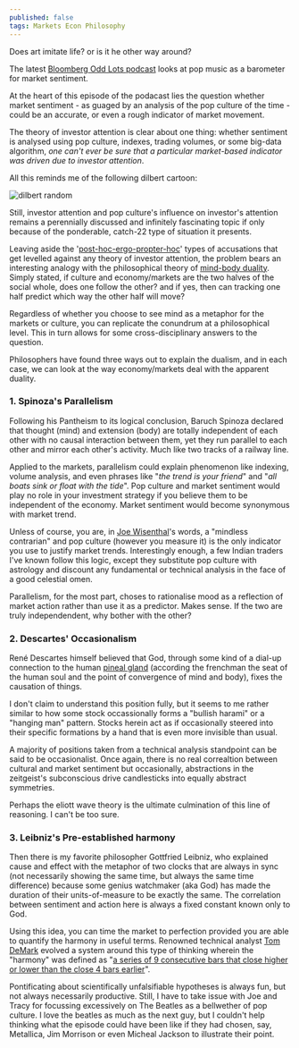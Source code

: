 ```yaml
---
published: false
tags: Markets Econ Philosophy
---
```

Does art imitate life? or is it he other way around? 

The latest [Bloomberg Odd Lots podcast](https://www.bloomberg.com/news/audio/2017-04-21/how-to-use-pop-music-to-forecast-the-stock-market) looks at pop music as a barometer for market sentiment. 

At the heart of this episode of the podacast lies the question whether market sentiment - as guaged by an analysis of the pop culture of the time - could be an accurate, or even a rough indicator of market movement.

The theory of investor attention is clear about one thing: whether sentiment is analysed using pop culture, indexes, trading volumes, or some big-data algorithm, _one can't ever be sure that a particular market-based indicator was driven due to investor attention_. 

All this reminds me of the following dilbert cartoon:

![dilbert random](http://assets.amuniversal.com/321a39e06d6401301d80001dd8b71c47)

Still, investor attention and pop culture's influence on investor's attention remains a perennially discussed and infinitely fascinating topic if only because of the ponderable, catch-22 type of situation it presents.

Leaving aside the '[post-hoc-ergo-propter-hoc](https://en.wikipedia.org/wiki/Post_hoc_ergo_propter_hoc)' types of accusations that get levelled against any theory of investor attention, the problem bears an interesting analogy with the philosophical theory of [mind-body duality](https://plato.stanford.edu/entries/dualism/#MinBod). Simply stated, if culture and economy/markets are the two halves of the social whole, does one follow the other? and if yes, then can tracking one half predict which way the other half will move?

Regardless of whether you choose to see mind as a metaphor for the markets or culture, you can replicate the conundrum at a philosophical level. This in turn allows for some cross-disciplinary answers to the question.

Philosophers have found three ways out to explain the dualism, and in each case, we can look at the way economy/markets deal with the apparent duality.

### 1. Spinoza's Parallelism
Following his Pantheism to its logical conclusion, Baruch Spinoza declared that thought (mind) and extension (body) are totally independent of each other with no causal interaction between them, yet they run parallel to each other and mirror each other's activity. Much like two tracks of a railway line. 

Applied to the markets, parallelism could explain phenomenon like indexing, volume analysis, and even phrases like "_the trend is your friend_" and "_all boats sink or float with the tide_". Pop culture and market sentiment would play no role in your investment strategy if you believe them to be independent of the economy. Market sentiment would become synonymous with market trend.

Unless of course, you are, in [Joe Wisenthal](https://twitter.com/TheStalwart)'s words, a "mindless contrarian" and pop culture (however you measure it) is the only indicator you use to justify market trends. Interestingly enough, a few Indian traders I've known follow this logic, except they substitute pop culture with astrology and discount any fundamental or technical analysis in the face of a good celestial omen.

Parallelism, for the most part, choses to rationalise mood as a reflection of market action rather than use it as a predictor. Makes sense. If the two are truly independendent, why bother with the other?

### 2. Descartes' Occasionalism
René Descartes himself believed that God, through some kind of a dial-up connection to the human [pineal gland](https://plato.stanford.edu/entries/pineal-gland/) (according the frenchman the seat of the human soul and the point of convergence of mind and body), fixes the causation of things.

I don't claim to understand this position fully, but it seems to me rather similar to how some stock occassionally forms a "bullish harami" or a "hanging man" pattern. Stocks herein act as if occasionally steered into their specific formations by a hand that is even more invisible than usual.

A majority of positions taken from a technical analysis standpoint can be said to be occasionalist. Once again, there is no real correaltion between cultural and market sentiment but occasionally, abstractions in the zeitgeist's subconscious drive candlesticks into equally abstract symmetries.

Perhaps the eliott wave theory is the ultimate culmination of this line of reasoning. I can't be too sure.

### 3. Leibniz's Pre-established harmony
Then there is my favorite philosopher Gottfried Leibniz, who explained cause and effect with the metaphor of two clocks that are always in sync (not necessarily showing the same time, but always the same time difference) because some genius watchmaker (aka God) has made the duration of their units-of-measure to be exactly the same. The correlation between sentiment and action here is always a fixed constant known only to God.

Using this idea, you can time the market to perfection provided you are able to quantify the harmony in useful terms. Renowned technical analyst [Tom DeMark]( https://en.wikipedia.org/wiki/Thomas_DeMark) evolved a system around this type of thinking wherein the "harmony" was defined as "[a series of 9 consecutive bars that close higher or lower than the close 4 bars earlier](https://www.seeitmarket.com/understanding-the-basics-of-demark-setups/)".

Pontificating about scientifically unfalsifiable hypotheses is always fun, but not always necessarily productive. Still, I have to take issue with Joe and Tracy for focussing excessively on The Beatles as a bellwether of pop culture. I love the beatles as much as the next guy, but I couldn't help thinking what the episode could have been like if they had chosen, say, Metallica, Jim Morrison or even Micheal Jackson to illustrate their point.
